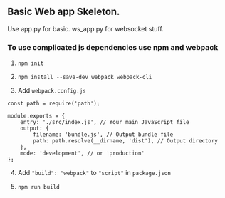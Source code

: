 ## Basic Web app Skeleton.

Use app.py for basic. ws_app.py for websocket stuff. 


### To use complicated js dependencies use npm and webpack 

1. `npm init`

2. `npm install --save-dev webpack webpack-cli`

3. Add `webpack.config.js`

```
const path = require('path');

module.exports = {
    entry: './src/index.js', // Your main JavaScript file
    output: {
        filename: 'bundle.js', // Output bundle file
        path: path.resolve(__dirname, 'dist'), // Output directory
    },
    mode: 'development', // or 'production'
};
```

4. Add `"build": "webpack"` to `"script"` in `package.json`

5. `npm run build`
